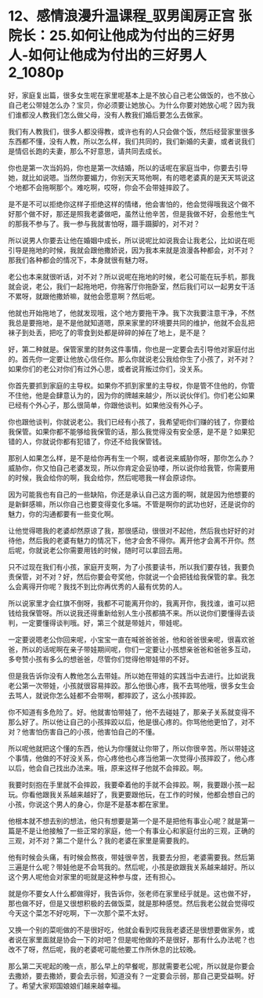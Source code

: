 # 12、感情浪漫升温课程_驭男闺房正宫 张院长：25.如何让他成为付出的三好男人-如何让他成为付出的三好男人2_1080p

好，家庭复出篇，很多女生呢在家里呢基本上是不放心自己老公做饭的，也不放心自己老公带娃怎么办？宝贝，你必须要让她放心。为什么你要对她放心呢？因为我们谁都没人教我们怎么做父母，没有人教我们婚后要怎么去做家。

我们有人教我们，很多人都没得教，或许也有的人只会做个饭，然后经营家里很多东西都不懂，没有人教，所以怎么样，我们共同的，我们新婚的夫妻，或者说我们是情侣长跑的夫妻，那么不好意思，请共同去成长。

你也是第一次当妈妈，你也是第一次结婚，所以的话呢在家庭当中，你要去引导她，就比如说嗯。当然你要媚力，你别天天骂他啊，有的嗯老婆真的是天天骂说这个地都不会拖啊那个。难吃啊，哎呀，你会不会带娃摔跤了。

是不是不可以拒绝你这样子拒绝这样的情绪，他会害怕的，他会觉得哦我这个做不好那个做不好，那还是照我老婆做吧，虽然让他辛苦，但是我做不好，会惹他生气的那我不参与了。我一参与我就害怕呀，蹑手蹑脚的，对不对？

所以说男人你要去让他在婚姻中成长，所以说呢比如说我会让我老公，比如说在呃引导是拖地的时候，我就会跟他撒娇说，因为我本来就是浪漫各种都会，对不对？那我们各种都会的情况下，本身就很有魅力呀。

老公也本来就很听话，对不对？所以说呢在拖地的时候，老公可能在玩手机，那我就会说，老公，我们一起拖地吧，你拖客厅你拖卧室，然后我们可以一起男女干活不累呀，就跟他撒娇嘛，就他会愿意啊？然后呢。

他就也开始拖地了，他就发现哦，这个地方要拖干净。我下次我要注意干净，不然我总是要拖地，是不是他就知道嗯，原来家里的环境要共同的维护，他就不会乱把袜子到处丢，把吃了的零食到处都是碎碎的掉在了地上，是不是？

好，第二种就是。保管家里的财务这件事情，你也是一定要会去引导他对家庭付出的。首先你一定要让他放心信任你。那么你就说老公我给你生了小孩了，对不对？如果你们的老公对你们有过外心思，或者说背叛过你们，没关系。

你首先要抓到家庭的主导权。如果你不抓到家里的主导权，你是管不住他的，你管不住他，他是会肆意认为的，因为你的牌越来越少，所以说伙伴们。你们老公如果已经有个外心子，那么很简单，你跟他谈判。如果他没有外心子。

你也跟他谈判，你就说老公。我们已经有小孩了，我希望呃你们赚的钱了，你要给我保管。如果你都不能够给我保管的话，那么我觉得没有安全感，是不是？如果犯错的人，你就说你都有犯错了，你还不给我保管钱。

那别人如果怎么样，是不是给你再有生一个啊，或者说来威胁你呀，那你怎么办？威胁你，你又怕自己老婆发现，所以你肯定会妥协喽，所以说你给我管，你需要用的时候，我会给你的啊，我会给你，然后呢嗯我一样会原谅你。

因为可能我也有自己的一些缺陷，你还是承认自己这方面的啊，就是因为他想要的是新鲜感嘛，所以你自己也要变得变化多端。不管是啊你的武功也好，还是说你的魅力，你的沟通都要有一些变化啊。

让他觉得嗯我的老婆却然原谅了我，那很感动，很很对不起他，然后我也好好的对待他，然后我的老婆有魅力的情况下，他才会舍不得你。离开他才会离不开你。然后呢，你就说老公你需要用钱的时候，随时可以拿回去用。

只不过现在我们有小孩，家庭开支啊，为了小孩要读书，所以我们要存钱，我要负责保管，对不对？好，然后你要会夸奖他，你就说一个会把钱给我保管的拿。我怎么会离得开你呢？我找不到比你再优秀的人最有优势的人。

所以说家里才会红旗不倒呀，我都不可能离开你的，我离开你，我找谁，谁可以把钱给我保管呀。所以说我还得重新给别人生小孩都搞不来。所以说你们要懂得去谈判，一定要懂得谈判哦。好，第三个就是带娃片，带娃呢。

一定要说嗯老公你回来呢，小宝宝一直在喊爸爸爸爸，他和爸爸很亲呢，很喜欢爸爸，所以的话呢啊在亲子带娃期间呢，你们一定要让小孩想亲爸爸和爸爸多互动，多夸赞小孩有多么的想爸爸，尽管你们觉得他带娃带的不好。

但是我告诉你没有人教他怎么去带娃。所以她在带娃的实践当中去进行。比如说我老公第一次带娃，小孩就很容易摔跤。那么他很心疼，我不去骂他哦，很多女生会去骂人，就说你怎么娃都不会带啊，都摔跤了，这么小孩摔跤。

你不知道有多危险了。好。他就害怕带娃了，他不去碰娃了，那亲子关系就变得不那么好了。所以他让自己的小孩摔跤以后，他是很心疼的。你骂他他更怕了，对不对？他害怕伤害自己的小孩，他害怕自己的不懂。

所以呢他就把这个懂的东西，他认为你懂就让你带了，所以你很辛苦。所以带娃这个事情，他做的不好没关系，你心疼他也心疼当他第一次觉得小孩摔跤了，他心疼以后，他会自己找出办法来。哦，原来这样子他就不会摔跤。啊。

我要时刻抱在手里就不会摔跤，我要牵着他的手就不会摔跤。啊，我要跟小孩一起玩。你看他跟我关系越来越好了，我更要跟他玩，在工作的时候，他都会想自己的小孩，你说这个男人的身心，你是不是基本都在家里。

他根本就不想去别的想法，他只有想要是第一个是不是把他有事业心呢？就是第一篇是不是让他接触了一些正常的家庭，他一个有事业心和家庭付出的三观，正确的三观，对不对？第二个是什么？我的老婆在家里是需要我的。

他有时候会头痛，有时候会熬夜，带娃很辛苦，我要去分担，老婆需要我。然后第三遍是什么呢？带娃他是不会骂我的。然后呢，小孩是欲跟我关系越来越好。所以这个男人呢他会对家里的呃就是这种参与度，还有担心。

就是你不要女人什么都做得好，我告诉你，张老师在家里经乎就是。这也做不好，那也做不好，但是又很想积极的去做饭菜，就是那种感觉。然后我老公就会觉得哎今天这个菜怎不好吃啊，下一次那个菜不太好。

又换一个别的菜呃做的不是很好吃，他就会看到哎我我老婆还是很想要做家务，或者说在家里面就是协会一下的对吧？但是呢他做的不是很好，那有什么办法呢？也改不了呀，然后呢，我的老婆呢可能他要工作所休息的比较晚。

那么第二天呢起的晚一点，那么早上的早餐呢，那就需要老公呢，所以就是你要会去撒娇，要去撒娇，要会去示弱，知道没有？一定要会示弱，那自己更受益啊。好了。希望大家郑国娘娘们越来越幸福。

